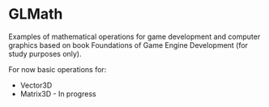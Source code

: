 # GLMath
Examples of mathematical operations for game development and computer graphics based on book Foundations of Game Engine Development (for study purposes only).

For now basic operations for:
- Vector3D
- Matrix3D - In progress
